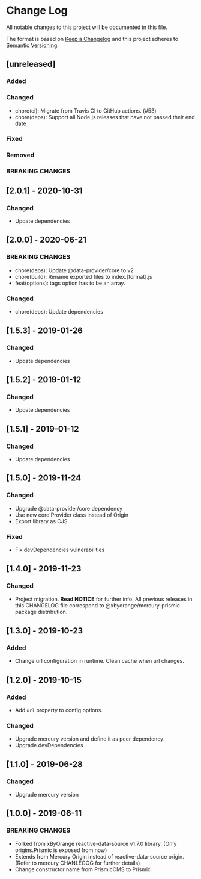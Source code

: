 # Change Log
All notable changes to this project will be documented in this file.

The format is based on [Keep a Changelog](http://keepachangelog.com/)
and this project adheres to [Semantic Versioning](http://semver.org/).

## [unreleased]
### Added
### Changed
- chore(ci): Migrate from Travis CI to GitHub actions. (#53)
- chore(deps): Support all Node.js releases that have not passed their end date
### Fixed
### Removed
### BREAKING CHANGES

## [2.0.1] - 2020-10-31
### Changed
- Update dependencies

## [2.0.0] - 2020-06-21

### BREAKING CHANGES
- chore(deps): Update @data-provider/core to v2
- chore(build): Rename exported files to index.[format].js
- feat(options): tags option has to be an array.

### Changed
- chore(deps): Update dependencies

## [1.5.3] - 2019-01-26
### Changed
- Update dependencies

## [1.5.2] - 2019-01-12
### Changed
- Update dependencies

## [1.5.1] - 2019-01-12
### Changed
- Update dependencies

## [1.5.0] - 2019-11-24
### Changed
- Upgrade @data-provider/core dependency
- Use new core Provider class instead of Origin
- Export library as CJS

### Fixed
- Fix devDependencies vulnerabilities

## [1.4.0] - 2019-11-23
### Changed
- Project migration. __Read NOTICE__ for further info. All previous releases in this CHANGELOG file correspond to @xbyorange/mercury-prismic package distribution.

## [1.3.0] - 2019-10-23
### Added
- Change url configuration in runtime. Clean cache when url changes.

## [1.2.0] - 2019-10-15
### Added
- Add `url` property to config options.

### Changed
- Upgrade mercury version and define it as peer dependency
- Upgrade devDependencies

## [1.1.0] - 2019-06-28
### Changed
- Upgrade mercury version

## [1.0.0] - 2019-06-11
### BREAKING CHANGES
- Forked from xByOrange reactive-data-source v1.7.0 library. (Only origins.Prismic is exposed from now)
- Extends from Mercury Origin instead of reactive-data-source origin. (Refer to mercury CHANLEGOG for further details)
- Change constructor name from PrismicCMS to Prismic
